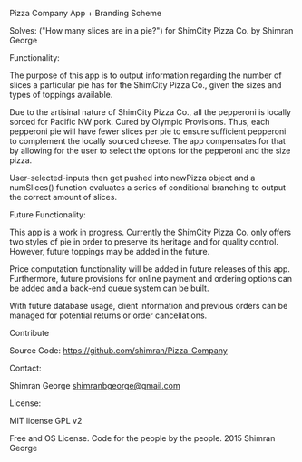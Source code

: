 Pizza Company App + Branding Scheme

Solves:
("How many slices are in a pie?") for ShimCity Pizza Co.
by Shimran George

Functionality:

The purpose of this app is to output information regarding the number of slices a particular pie has for the ShimCity Pizza Co., given the sizes and types of toppings available.

Due to the artisinal nature of ShimCity Pizza Co., all the pepperoni is locally sorced for Pacific NW pork. Cured by Olympic Provisions. Thus, each pepperoni pie will have fewer slices per pie to ensure sufficient pepperoni to complement the locally sourced cheese. The app compensates for that by allowing for the user to select the options for the pepperoni and the size pizza.

User-selected-inputs then get pushed into newPizza object and a numSlices() function evaluates a series of conditional branching to output the correct amount of slices.


Future Functionality:

This app is a work in progress. Currently the ShimCity Pizza Co. only offers two styles of pie in order to preserve its heritage and for quality control. However, future toppings may be added in the future.

Price computation functionality will be added in future releases of this app. Furthermore, future provisions for online payment and ordering options can be added and a back-end queue system can be built.

With future database usage, client information and previous orders can be managed for potential returns or order cancellations.  

Contribute

Source Code: https://github.com/shimran/Pizza-Company

Contact:

Shimran George
shimranbgeorge@gmail.com

License:

MIT license GPL v2

Free and OS License. Code for the people by the people. 2015 Shimran George
